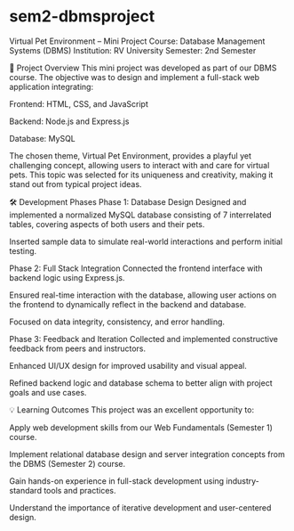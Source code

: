 # sem2-dbmsproject
Virtual Pet Environment – Mini Project
Course: Database Management Systems (DBMS)
Institution: RV University
Semester: 2nd Semester

📌 Project Overview
This mini project was developed as part of our DBMS course. The objective was to design and implement a full-stack web application integrating:

Frontend: HTML, CSS, and JavaScript

Backend: Node.js and Express.js

Database: MySQL

The chosen theme, Virtual Pet Environment, provides a playful yet challenging concept, allowing users to interact with and care for virtual pets. This topic was selected for its uniqueness and creativity, making it stand out from typical project ideas.

🛠️ Development Phases
Phase 1: Database Design
Designed and implemented a normalized MySQL database consisting of 7 interrelated tables, covering aspects of both users and their pets.

Inserted sample data to simulate real-world interactions and perform initial testing.

Phase 2: Full Stack Integration
Connected the frontend interface with backend logic using Express.js.

Ensured real-time interaction with the database, allowing user actions on the frontend to dynamically reflect in the backend and database.

Focused on data integrity, consistency, and error handling.

Phase 3: Feedback and Iteration
Collected and implemented constructive feedback from peers and instructors.

Enhanced UI/UX design for improved usability and visual appeal.

Refined backend logic and database schema to better align with project goals and use cases.

💡 Learning Outcomes
This project was an excellent opportunity to:

Apply web development skills from our Web Fundamentals (Semester 1) course.

Implement relational database design and server integration concepts from the DBMS (Semester 2) course.

Gain hands-on experience in full-stack development using industry-standard tools and practices.

Understand the importance of iterative development and user-centered design.

